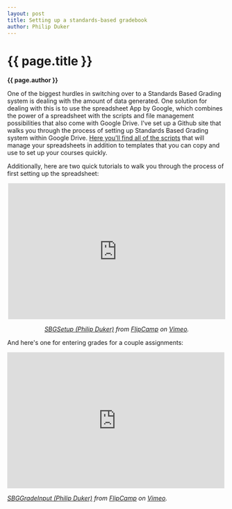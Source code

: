 ```yaml
---
layout: post
title: Setting up a standards-based gradebook
author: Philip Duker
---
```


{{ page.title }}  
================  
**{{ page.author }}**

One of the biggest hurdles in switching over to a Standards Based Grading system is dealing with the amount of data generated.  One solution for dealing with this is to use the spreadsheet App by Google, which combines the power of a spreadsheet with the scripts and file management possibilities that also come with Google Drive.  I've set up a Github site that walks you through the process of setting up Standards Based Grading system within Google Drive.  [Here you'll find all of the scripts](https://github.com/pduker/SBG-Scripts-for-GDocs) that will manage your spreadsheets in addition to templates that you can copy and use to set up your courses quickly.  

Additionally, here are two quick tutorials to walk you through the process of first setting up the spreadsheet: 


<div style="text-align: center;">
<iframe src="http://player.vimeo.com/video/77757257" width="500" height="313" frameborder="0" webkitAllowFullScreen="" mozallowfullscreen="" allowFullScreen=""> </iframe> 

*[SBGSetup (Philip Duker)](http://vimeo.com/77757257) from [FlipCamp](http://vimeo.com/user19882083) on [Vimeo](http://vimeo.com).*
</div>

And here's one for entering grades for a couple assignments:

<iframe src="http://player.vimeo.com/video/77760283" width="500" height="313" frameborder="0" webkitAllowFullScreen="" mozallowfullscreen="" allowFullScreen=""> </iframe> 

*[SBGGradeInput (Philip Duker)](http://vimeo.com/77760283) from [FlipCamp](http://vimeo.com/user19882083) on [Vimeo](http://vimeo.com).*
